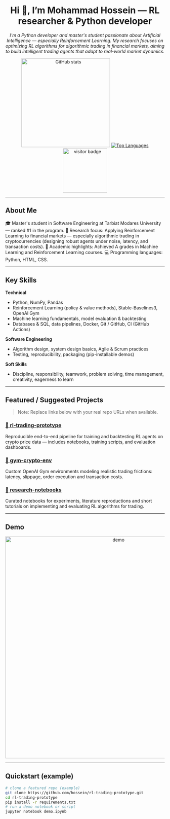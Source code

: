 <!-- README.md for GitHub profile (English content) -->


<h1 align="center">Hi 👋, I’m Mohammad Hossein — RL researcher & Python developer</h1>

<p align="center">
  <em>I'm a Python developer and master's student passionate about Artificial Intelligence — especially Reinforcement Learning. My research focuses on optimizing RL algorithms for algorithmic trading in financial markets, aiming to build intelligent trading agents that adapt to real-world market dynamics.</em>
</p>


<p align="center">
  <a href="https://github.com/M-H-Tabatabai" ><img width="280" alt="GitHub stats" src="https://github-readme-stats.vercel.app/api?username=M-H-Tabatabai&show_icons=true&count_private=true&theme=default"  /></a>
  <a href="https://github.com/M-H-Tabatabai"><img alt="Top Languages" src="https://github-readme-stats.vercel.app/api/top-langs/?username=M-H-Tabatabai&layout=compact&theme=default" /></a>
  <img alt="visitor badge" src="https://visitor-badge.laobi.icu/badge?page_id=mohammadhossein.mohammadhossein&right_color=blue&left_text=Visitors" width="140"/>

</p>

---

## About Me
🎓 Master's student in Software Engineering at Tarbiat Modares University — ranked #1 in the program.
🔬 Research focus: Applying Reinforcement Learning to financial markets — especially algorithmic trading in cryptocurrencies (designing robust agents under noise, latency, and transaction costs).
🏅 Academic highlights: Achieved A grades in Machine Learning and Reinforcement Learning courses.
💻 Programming languages: Python, HTML, CSS.

---

## Key Skills
**Technical**
- Python, NumPy, Pandas  
- Reinforcement Learning (policy & value methods), Stable-Baselines3, OpenAI Gym  
- Machine learning fundamentals, model evaluation & backtesting  
- Databases & SQL, data pipelines, Docker, Git / GitHub, CI (GitHub Actions)  

**Software Engineering**
- Algorithm design, system design basics, Agile & Scrum practices  
- Testing, reproducibility, packaging (pip-installable demos)

**Soft Skills**
- Discipline, responsibility, teamwork, problem solving, time management, creativity, eagerness to learn

---

## Featured / Suggested Projects
> Note: Replace links below with your real repo URLs when available.

### [📌 rl-trading-prototype](https://github.com/hossein/rl-trading-prototype)  
Reproducible end-to-end pipeline for training and backtesting RL agents on crypto price data — includes notebooks, training scripts, and evaluation dashboards.

### [📌 gym-crypto-env](https://github.com/hossein/gym-crypto-env)  
Custom OpenAI Gym environments modeling realistic trading frictions: latency, slippage, order execution and transaction costs.

### [📌 research-notebooks](https://github.com/hossein/research-notebooks)  
Curated notebooks for experiments, literature reproductions and short tutorials on implementing and evaluating RL algorithms for trading.

---

## Demo
<p align="center">
  <img src="assets/demo.gif" alt="demo" width="700" />
</p>

---

## Quickstart (example)
```bash
# clone a featured repo (example)
git clone https://github.com/hossein/rl-trading-prototype.git
cd rl-trading-prototype
pip install -r requirements.txt
# run a demo notebook or script
jupyter notebook demo.ipynb


